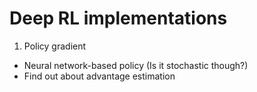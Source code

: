 # Deep RL implementations

1) Policy gradient
- Neural network-based policy (Is it stochastic though?)
- Find out about advantage estimation

